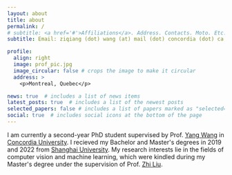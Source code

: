 ```yaml
---
layout: about
title: about
permalink: /
# subtitle: <a href='#'>Affiliations</a>. Address. Contacts. Moto. Etc.
subtitle: Email: ziqiang (dot) wang (at) mail (dot) concordia (dot) ca

profile:
  align: right
  image: prof_pic.jpg
  image_circular: false # crops the image to make it circular
  address: >
    <p>Montreal, Quebec</p>

news: true  # includes a list of news items
latest_posts: true  # includes a list of the newest posts
selected_papers: false # includes a list of papers marked as "selected={true}"
social: true  # includes social icons at the bottom of the page
---
```


I am currently a second-year PhD student supervised by Prof. [Yang Wang](https://users.encs.concordia.ca/~wayang/) in [Concordia University](https://www.concordia.ca/). I recieved my Bachelor and Master's degrees in 2019 and 2022 from [Shanghai University](https://www.shu.edu.cn/). My research interests lie in the fields of computer vision and machine learning, which were kindled during my Master's degree under the supervision of Prof. [Zhi Liu](https://www.ivp.shu.edu.cn/Default.aspx?tabid=31916).
